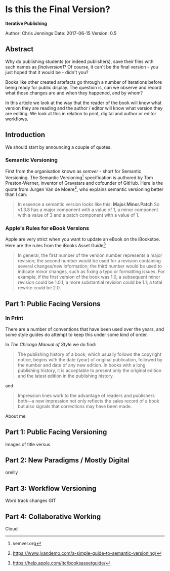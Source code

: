 # Is this the Final Version?
**Iterative Publishing**

Author: Chris Jennings
Date: 2017-06-15
Version: 0.5

## Abstract

Why do publishing students (or indeed publishers), save their files with such names as *finalversion1*? Of course, it can't be the final version - you just hoped that it would be - didn't you?

Books like other created artefacts go through a number of iterations before being ready for public display. The question is, can we observe and record what those changes are and when they happened, and by whom?

In this article we look at the way that the reader of the book will know what version they are reading and the author / editor will know what version they are editing. We look at this in relation to print, digital and author or editor workflows.

## Introduction

We should start by announcing a couple of quotes.

### Semantic Versioning

First from the organisation known as *semver* - short for Semantic Versioning. The Semantic Versioning[^1] specification is authored by Tom Preston-Werner, inventor of Gravatars and cofounder of GitHub. Here is the quote from Jurgen Van de Moere[^2], who explains semantic versioning better than I can:

> In essence a semantic version looks like this:
> **Major.Minor.Patch**
> So v1.3.8 has a major component with a value of 1, a minor component with a value of 3 and a patch component with a value of 1.

### Apple's Rules for eBook Versions

Apple are very strict when you want to update an eBook on the iBookstoe. Here are the rules from the iBooks Asset Guide[^3]

>In general, the first number of the version number represents a major revision; the second number would be used for a revision containing several changes/new information; the third number would be used to indicate minor changes, such as fixing a typo or formatting issues. For example, if the first version of the book was 1.0, a subsequent minor revision could be 1.0.1; a more substantial revision could be 1.1; a total rewrite could be 2.0.

## Part 1: Public Facing Versions

### In Print

There are a number of conventions that have been used over the years, and some style guides do attempt to keep this under some kind of order.

In _The Chicago Manual of Style_ we do find:

>The publishing history of a book, which usually follows the copyright notice, begins with the date (year) of original publication, followed by the number and date of any new edition. In books with a long publishing history, it is acceptable to present only the original edition and the latest edition in the publishing history.

and

> Impression lines work to the advantage of readers and publishers both—a new impression not only reflects the sales record of a book but also signals that corrections may have been made.


About me
## Part 1: Public Facing Versioning
Images of title versus
## Part 2: New Paradigms / Mostly Digital
oreilly
## Part 3: Workflow Versioning
Word track changes
GIT
## Part 4: Collaborative Working
Cloud

[^1]: semver.org

[^2]: https://www.jvandemo.com/a-simple-guide-to-semantic-versioning/

[^3]: https://help.apple.com/itc/booksassetguide/
